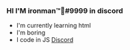 ### HI I'M ironman™🍌#9999 in discord
- I'm currently learning html
- I'm boring
- I code in JS 
  [Discord](https://discord.com/users/634781586340184085)
